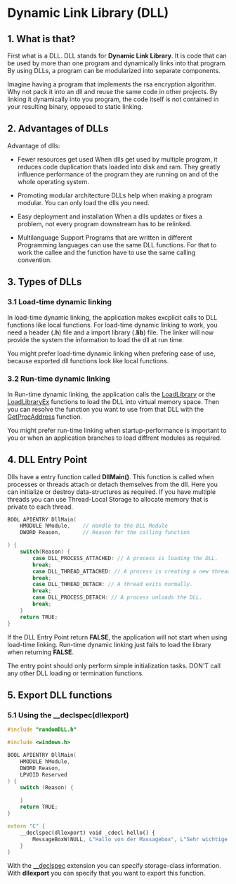 # Dynamic Link Library (DLL)

## 1. What is that?

First what is a DLL.
DLL stands for **Dynamic Link Library**.
It is code that can be used by more than one program and dynamically links into that program.
By using DLLs, a program can be modularized into separate components.

Imagine having a program that implements the rsa encryption algorithm.
Why not pack it into an dll and reuse the same code in other projects.
By linking it dynamically into you program, the code itself is not contained in your resulting binary, opposed to static linking.

## 2. Advantages of DLLs

Advantage of dlls:

- Fewer resources get used
  When dlls get used by multiple program, it reduces code duplication thats loaded into disk and ram.
  They greatly influence performance of the program they are running on and of the whole operating system.

- Promoting modular architecture
  DLLs help when making a program modular. You can only load the dlls you need.

- Easy deployment and installation
  When a dlls updates or fixes a problem, not every program downstream has to be relinked.

- Multilanguage Support
  Programs that are written in different Programming languages can use the same DLL functions.
  For that to work the callee and the function have to use the same calling convention. 

## 3. Types of DLLs

### 3.1 Load-time dynamic linking
In load-time dynamic linking, the application makes excplicit calls to DLL functions like local functions.
For load-time dynamic linking to work, you need a header (**.h**) file and a import library (**.lib**) file.
The linker will now provide the system the information to load the dll at run time.

You might prefer load-time dynamic linking when prefering ease of use, because exported dll functions look like local functions.

### 3.2 Run-time dynamic linking
In Run-time dynamic linking, the application calls the [LoadLibrary](https://learn.microsoft.com/en-us/windows/win32/api/libloaderapi/nf-libloaderapi-loadlibrarya)
or the [LoadLibraryEx](https://learn.microsoft.com/en-us/windows/desktop/api/LibLoaderAPI/nf-libloaderapi-loadlibraryexa) functions to load the DLL into virtual memory space.
Then you can resolve the function you want to use from that DLL with the [GetProcAddress](https://learn.microsoft.com/en-us/windows/win32/api/libloaderapi/nf-libloaderapi-getprocaddress) 
function.

You might prefer run-time linking when startup-performance is important to you or when an application branches to load diffrent modules
as required.

## 4. DLL Entry Point
Dlls have a entry function called **DllMain()**.
This function is called when processes or threads attach or detach themselves from the dll.
Here you can initialize or destroy data-structures as required.
If you have multiple threads you can use Thread-Local Storage to allocate memory that is private to each thread.

```cpp
BOOL APIENTRY DllMain(
    HMODULE hModule,    // Handle to the DLL Module
    DWORD Reason,       // Reason for the calling function

) {
    switch(Reason) {
        case DLL_PROCESS_ATTACHED: // A process is loading the DLL.
        break;
        case DLL_THREAD_ATTACHED: // A process is creating a new thread.
        break;
        case DLL_THREAD_DETACH: // A thread exits normally.
        break;
        case DLL_PROCESS_DETACH: // A process unloads the DLL.
        break;
    }
    return TRUE;
}
```

If the DLL Entry Point return **FALSE**, the application will not start when using load-time linking.
Run-time dynamic linking just fails to load the library when returning **FALSE**.

The entry point should only perform simple initialization tasks. DON'T call any other DLL loading or termination functions.

## 5. Export DLL functions

### 5.1 Using the __declspec(dllexport)

```cpp
#include "randomDLL.h"

#include <windows.h>

BOOL APIENTRY DllMain(
	HMODULE hModule,
	DWORD Reason,
	LPVOID Reserved
) {
	switch (Reason) {

	}
	return TRUE;
}

extern "C" {
	__declspec(dllexport) void _cdecl hello() {
		MessageBoxW(NULL, L"Hallo von der Massagebox", L"Sehr wichtige ansage", MB_OK);
	}
}
```

With the [\_\_declspec](https://learn.microsoft.com/en-us/cpp/cpp/declspec?view=msvc-170) extension you can specify storage-class information.
With **dllexport** you can specify that you want to export this function.
